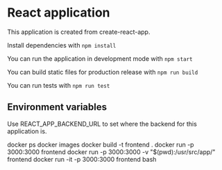 # React application

This application is created from create-react-app.

Install dependencies with `npm install`

You can run the application in development mode with `npm start`

You can build static files for production release with `npm run build`

You can run tests with `npm run test`

## Environment variables

Use REACT_APP_BACKEND_URL to set where the backend for this application is.



docker ps
docker images
docker build -t frontend .
docker run -p 3000:3000 frontend
docker run -p 3000:3000 -v "$(pwd):/usr/src/app/" frontend
docker run -it -p 3000:3000 frontend bash
